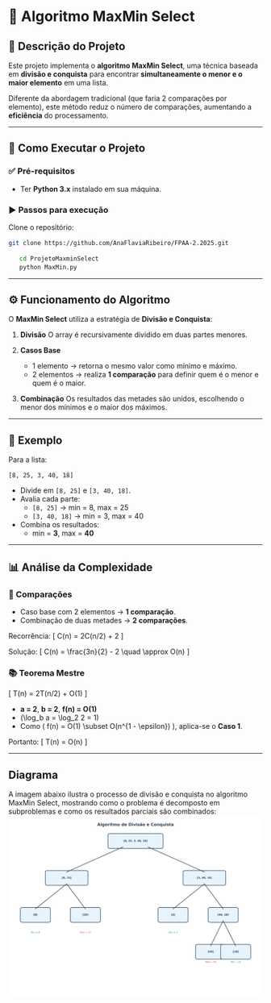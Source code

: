 # 🔎 Algoritmo MaxMin Select

## 📌 Descrição do Projeto
Este projeto implementa o **algoritmo MaxMin Select**, uma técnica baseada em **divisão e conquista** para encontrar **simultaneamente o menor e o maior elemento** em uma lista.

Diferente da abordagem tradicional (que faria 2 comparações por elemento), este método reduz o número de comparações, aumentando a **eficiência** do processamento.

---

## 🚀 Como Executar o Projeto

### ✅ Pré-requisitos
- Ter **Python 3.x** instalado em sua máquina.

### ▶️ Passos para execução
 Clone o repositório:
   ```bash
   git clone https://github.com/AnaFlaviaRibeiro/FPAA-2.2025.git
   ```
```bash
   cd ProjetoMaxminSelect
   python MaxMin.py
```
---

## ⚙️ Funcionamento do Algoritmo

O **MaxMin Select** utiliza a estratégia de **Divisão e Conquista**:

1. **Divisão**
   O array é recursivamente dividido em duas partes menores.

2. **Casos Base**
   - 1 elemento → retorna o mesmo valor como mínimo e máximo.
   - 2 elementos → realiza **1 comparação** para definir quem é o menor e quem é o maior.

3. **Combinação**
   Os resultados das metades são unidos, escolhendo o menor dos mínimos e o maior dos máximos.

---

## 📖 Exemplo

Para a lista:
```text
[8, 25, 3, 40, 18]
```

- Divide em `[8, 25]` e `[3, 40, 18]`.
- Avalia cada parte:
  - `[8, 25]` → min = 8, max = 25
  - `[3, 40, 18]` → min = 3, max = 40
- Combina os resultados:
  - min = **3**, max = **40**

---

## 📊 Análise da Complexidade

### 🔢 Comparações
- Caso base com 2 elementos → **1 comparação**.
- Combinação de duas metades → **2 comparações**.

Recorrência:
\[
C(n) = 2C(n/2) + 2
\]

Solução:
\[
C(n) = \frac{3n}{2} - 2 \quad \approx O(n)
\]

### 📚 Teorema Mestre
\[
T(n) = 2T(n/2) + O(1)
\]

- **a = 2**, **b = 2**, **f(n) = O(1)**
- \(\log_b a = \log_2 2 = 1\)
- Como \( f(n) = O(1) \subset O(n^{1 - \epsilon}) \), aplica-se o **Caso 1**.

Portanto:
\[
T(n) = O(n)
\]

---

## Diagrama
A imagem abaixo ilustra o processo de divisão e conquista no algoritmo MaxMin Select, mostrando como o problema é decomposto em subproblemas e como os resultados parciais são combinados:
![Diagrama de Divisão e Conquista](assets/diagrama_divisao_conquista.png)
